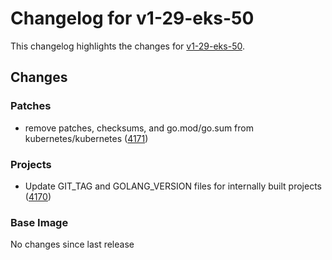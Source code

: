 # Changelog for v1-29-eks-50

This changelog highlights the changes for [v1-29-eks-50](https://github.com/aws/eks-distro/tree/v1-29-eks-50).

## Changes

### Patches
* remove patches, checksums, and go.mod/go.sum from kubernetes/kubernetes ([4171](https://github.com/aws/eks-distro/pull/4171))

### Projects
* Update GIT_TAG and GOLANG_VERSION files for internally built projects ([4170](https://github.com/aws/eks-distro/pull/4170))

### Base Image
No changes since last release

